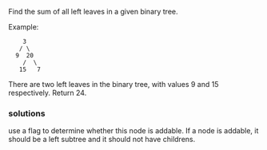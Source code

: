 Find the sum of all left leaves in a given binary tree.

Example:
```
    3
   / \
  9  20
    /  \
   15   7
```
There are two left leaves in the binary tree, with values 9 and 15 respectively. Return 24.

### solutions
use a flag to determine whether this node is addable.
If a node is addable, it should be a left subtree and it should not have childrens.
